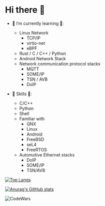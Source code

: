 # Hi there 👋

- 🌱 I’m currently learning 🌱:
  - Linux Network
    - TCP/IP
    - virtio-net
    - eBPF
  - Rust / C / C++ / Python
  - Android Network Stack
  - Network communication protocol stacks
    - MQTT
    - SOME/IP
    - TSN / AVB
    - DoIP

- 👷 Skills 🏢:
  - C/C++
  - Python
  - Shell
  -  Familiar with
      - QNX
      - Linux
      - Android
      - FreeBSD
      - seL4
      - FreeRTOS
  - Automotive Ethernet stacks
    - DoIP
    - SOME/IP
    - TSN/AVB

[![Top Langs](https://github-readme-stats.vercel.app/api/top-langs/?username=Sphinxes0o0&layout=compact)](https://github.com/anuraghazra/github-readme-stats)

[![Anurag's GitHub stats](https://github-readme-stats.vercel.app/api?username=Sphinxes0o0&layout=compact)](https://github.com/anuraghazra/github-readme-stats)

![CodeWars](https://www.codewars.com/users/Sphinx0o0/badges/large)
